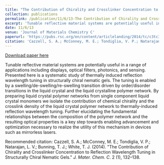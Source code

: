 ```yaml
---
title: "The Contribution of Chirality and Crosslinker Concentration to Reflection Wavelength Tuning in Structurally Chiral Nematic Gels."
collection: publications
permalink: /publication/11/6/13-The Contribution of Chirality and Crosslinker Concentration to Reflection Wavelength Tuning in Structurally Chiral Nematic Gels.
excerpt: 'Tunable reflective material systems are potentially useful in a range of applications including displays, optical filters, photonics, and sensing. Presented here is a systematic study of thermally induced reflection wavelength tuning in structurally chiral nematic gels. The tuning is enabled by a swelling/de-swelling/re-swelling transition driven by order/disorder transitions in the liquid crystal and the liquid crystalline polymer network. By preparing liquid crystal polymer networks from single component liquid crystal monomers we isolate the contribution of chemical chirality and the crosslink density of the liquid crystal polymer network to thermally-induced reflection wavelength tuning. Further elucidating the fundamental relationships between the composition of the polymer network and the resulting optical properties is a key step towards enabling advancement and optimization necessary to realize the utility of this mechanism in devices such as mirrorless lasers.'
date: 11/6/13
venue: 'Journal of Materials Chemistry C'
paperurl: 'https://pubs.rsc.org/en/content/articlelanding/2014/tc/c3tc31432d'
citation: 'Cazzell, S. A.; McConney, M. E.; Tondiglia, V. P.; Natarajan, L. V.; Bunning, T. J.; White, T. J. (2014). &quot;The Contribution of Chirality and Crosslinker Concentration to Reflection Wavelength Tuning in Structurally Chiral Nematic Gels.&quot; <i>J. Mater. Chem. C</i>. 2 (1), 132–138.'
---
```


<a href='https://pubs.rsc.org/en/content/articlelanding/2014/tc/c3tc31432d'>Download paper here</a>

Tunable reflective material systems are potentially useful in a range of applications including displays, optical filters, photonics, and sensing. Presented here is a systematic study of thermally induced reflection wavelength tuning in structurally chiral nematic gels. The tuning is enabled by a swelling/de-swelling/re-swelling transition driven by order/disorder transitions in the liquid crystal and the liquid crystalline polymer network. By preparing liquid crystal polymer networks from single component liquid crystal monomers we isolate the contribution of chemical chirality and the crosslink density of the liquid crystal polymer network to thermally-induced reflection wavelength tuning. Further elucidating the fundamental relationships between the composition of the polymer network and the resulting optical properties is a key step towards enabling advancement and optimization necessary to realize the utility of this mechanism in devices such as mirrorless lasers.

Recommended citation: Cazzell, S. A.; McConney, M. E.; Tondiglia, V. P.; Natarajan, L. V.; Bunning, T. J.; White, T. J. (2014). "The Contribution of Chirality and Crosslinker Concentration to Reflection Wavelength Tuning in Structurally Chiral Nematic Gels." <i>J. Mater. Chem. C</i>. 2 (1), 132–138.